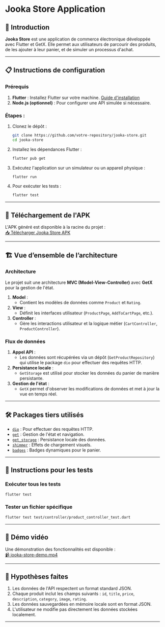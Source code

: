 
# Jooka Store Application

## 🚀 Introduction
**Jooka Store** est une application de commerce électronique développée avec Flutter et GetX. Elle permet aux utilisateurs de parcourir des produits, de les ajouter à leur panier, et de simuler un processus d'achat.

---

## 📋 Instructions de configuration

### Prérequis
1. **Flutter** : Installez Flutter sur votre machine. [Guide d'installation](https://flutter.dev/docs/get-started/install)
2. **Node.js (optionnel)** : Pour configurer une API simulée si nécessaire.

### Étapes :
1. Clonez le dépôt :
   ```bash
   git clone https://github.com/votre-repository/jooka-store.git
   cd jooka-store
   ```
2. Installez les dépendances Flutter :
   ```bash
   flutter pub get
   ```
3. Exécutez l'application sur un simulateur ou un appareil physique :
   ```bash
   flutter run
   ```
4. Pour exécuter les tests :
   ```bash
   flutter test
   ```

---

## 📱 Téléchargement de l'APK

L'APK généré est disponible à la racine du projet :  
[📥 Télécharger Jooka Store APK](./jooka_store.apk)

---

## 🏗️ Vue d’ensemble de l’architecture

### Architecture
Le projet suit une architecture **MVC (Model-View-Controller)** avec **GetX** pour la gestion de l'état.

1. **Model** :
   - Contient les modèles de données comme `Product` et `Rating`.
2. **View** :
   - Définit les interfaces utilisateur (`ProductPage`, `AddToCartPage`, etc.).
3. **Controller** :
   - Gère les interactions utilisateur et la logique métier (`CartController`, `ProductController`).

### Flux de données
1. **Appel API** :
   - Les données sont récupérées via un dépôt (`GetProductRepository`) qui utilise le package `dio` pour effectuer des requêtes HTTP.
2. **Persistance locale** :
   - `GetStorage` est utilisé pour stocker les données du panier de manière persistante.
3. **Gestion de l'état** :
   - `GetX` permet d'observer les modifications de données et met à jour la vue en temps réel.

---

## 🛠️ Packages tiers utilisés

- [`dio`](https://pub.dev/packages/dio) : Pour effectuer des requêtes HTTP.
- [`get`](https://pub.dev/packages/get) : Gestion de l'état et navigation.
- [`get_storage`](https://pub.dev/packages/get_storage) : Persistance locale des données.
- [`shimmer`](https://pub.dev/packages/shimmer) : Effets de chargement visuels.
- [`badges`](https://pub.dev/packages/badges) : Badges dynamiques pour le panier.

---

## 🧪 Instructions pour les tests

### Exécuter tous les tests
```bash
flutter test
```

### Tester un fichier spécifique
```bash
flutter test test/controller/product_controller_test.dart
```

---

## 🎥 Démo vidéo

Une démonstration des fonctionnalités est disponible :  
[📹 jooka-store-demo.mp4](./jooka-store-demo.mp4)

---

## 🤔 Hypothèses faites

1. Les données de l'API respectent un format standard JSON.
2. Chaque produit inclut les champs suivants : `id`, `title`, `price`, `description`, `category`, `image`, `rating`.
3. Les données sauvegardées en mémoire locale sont en format JSON.
4. L'utilisateur ne modifie pas directement les données stockées localement.

---

